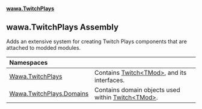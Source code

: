 #### [wawa.TwitchPlays](index.md 'index')

## wawa.TwitchPlays Assembly

Adds an extensive system for creating Twitch Plays components that are attached to modded modules.

| Namespaces | |
| :--- | :--- |
| [Wawa.TwitchPlays](Wawa.TwitchPlays.md 'Wawa.TwitchPlays') | Contains [Twitch&lt;TMod&gt;](Twitch_TMod_.md 'Wawa.TwitchPlays.Twitch<TMod>'), and its interfaces. |
| [Wawa.TwitchPlays.Domains](Wawa.TwitchPlays.Domains.md 'Wawa.TwitchPlays.Domains') | Contains domain objects used within [Twitch&lt;TMod&gt;](Twitch_TMod_.md 'Wawa.TwitchPlays.Twitch<TMod>'). |

